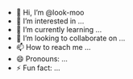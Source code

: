- 👋 Hi, I’m @look-moo
- 👀 I’m interested in ...
- 🌱 I’m currently learning ...
- 💞️ I’m looking to collaborate on ...
- 📫 How to reach me ...
- 😄 Pronouns: ...
- ⚡ Fun fact: ...

<!---
look-moo/look-moo is a ✨ special ✨ repository because its `README.md` (this file) appears on your GitHub profile.
You can click the Preview link to take a look at your changes.
--->
